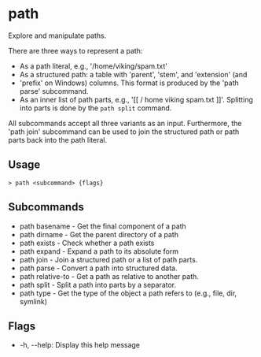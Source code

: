 # path
Explore and manipulate paths.

There are three ways to represent a path:

* As a path literal, e.g., '/home/viking/spam.txt'
* As a structured path: a table with 'parent', 'stem', and 'extension' (and
* 'prefix' on Windows) columns. This format is produced by the 'path parse'
  subcommand.
* As an inner list of path parts, e.g., '[[ / home viking spam.txt ]]'.
  Splitting into parts is done by the `path split` command.

All subcommands accept all three variants as an input. Furthermore, the 'path
join' subcommand can be used to join the structured path or path parts back into
the path literal.

## Usage
```shell
> path <subcommand> {flags} 
 ```

## Subcommands
* path basename - Get the final component of a path
* path dirname - Get the parent directory of a path
* path exists - Check whether a path exists
* path expand - Expand a path to its absolute form
* path join - Join a structured path or a list of path parts.
* path parse - Convert a path into structured data.
* path relative-to - Get a path as relative to another path.
* path split - Split a path into parts by a separator.
* path type - Get the type of the object a path refers to (e.g., file, dir, symlink)

## Flags
* -h, --help: Display this help message

